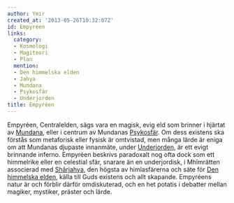 ```yaml
---
author: Ymir
created_at: '2013-05-26T10:32:07Z'
id: Empyréen
links:
  category:
  - Kosmologi
  - Magiteori
  - Plan
  mention:
  - Den himmelska elden
  - Jahya
  - Mundana
  - Psykosfär
  - Underjorden
title: Empyréen
---
```


Empyréen, Centralelden, sägs vara en magisk, evig eld som brinner i hjärtat av [Mundana], eller i
centrum av Mundanas [Psykosfär]. Om dess existens ska förstås som metaforisk eller fysisk är
omtvistad, men många lärde är eniga om att Mundanas djupaste innanmäte, under [Underjorden], är ett
evigt brinnande inferno. Empyréen beskrivs paradoxalt nog ofta dock som ett himmelrike eller en
celestial sfär, snarare än en underjordisk, i Mhîmrätten associerad med [Shârjahya], den högsta av
himlasfärerna och säte för [Den himmelska elden], källa till Guds existens och allt skapande.
Empyréens natur är och förblir därför omdiskuterad, och en het potatis i debatter mellan magiker,
mystiker, präster och lärde.

  [Mundana]: Mundana
  [Psykosfär]: Psykosfär
  [Underjorden]: Underjorden
  [Shârjahya]: Jahya
  [Den himmelska elden]: Den_himmelska_elden